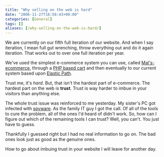 ```yaml
---
title: "Why selling on the web is hard"
date: "2006-11-27T16:58:43+00:00"
categories: [General]
tags: []
aliases: [/why-selling-on-the-web-is-hard/]
---
```


We are currently on our fifth full iteration of our website. And when I say iteration, I mean full gut wrenching, throw everything out and do it again iteration. That works out to over one full iteration per year.

We've used the simplest e-commerce system you can use, called [Mal's-ecommerce](http://www.mals-e.com/), through a [PHP based cart](http://www.jshop.co.uk/) and then eventually to our current system based upon  [Elastic Path](http://www.elasticpath.com/).

Trust me, it's *hard*. But, that isn't the hardest part of e-commerce. The hardest part on the web is **trust**. Trust is way harder to imbue in your visitors than anything else.

The whole trust issue was reinforced to me yesterday. My sister's PC got infected with [spyware](https://en.wikipedia.org/wiki/Spyware). As the family IT guy I got the call. Of all of the tools to cure the problem, all of the ones I'd heard of didn't work. So, how can I figure out which of the remaining tools I can trust? Well, you can't. You just have to guess.

Thankfully I guessed right but I had no real information to go on. The bad ones look just as good as the genuine ones.

How to go about imbuing trust in your website I will leave for another day.
